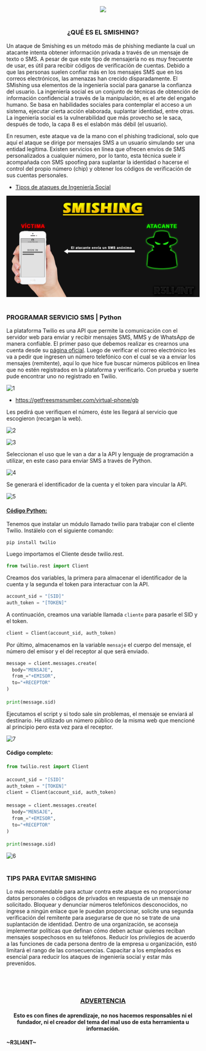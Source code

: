 <p align="center">
  <a href="https://github.com/DenverCoder1/readme-typing-svg"><img src="https://readme-typing-svg.herokuapp.com?color=D1F700&width=352&lines=Ataque+SMishing+con+Python"></a>
</p>

<h1 align="center"></h1>

<h3 align="center">¿QUÉ ES EL SMISHING?</h3>

Un ataque de Smishing es un método más de phishing mediante la cual un atacante intenta obtener información privada a través de un mensaje de texto o SMS. A pesar de que este tipo de mensajería no es muy frecuente de usar, es útil para recibir códigos de verificación de cuentas. Debido a que las personas suelen confiar más en los mensajes SMS que en los correos electrónicos, las amenazas han crecido disparadamente. El SMishing usa elementos de la ingeniería social para ganarse la confianza del usuario. La ingeniería social es un conjunto de técnicas de obtención de información confidencial a través de la manipulación, es el arte del engaño humano. Se basa en habilidades sociales para contemplar el acceso a un sistema, ejecutar cierta acción elaborada, suplantar identidad, entre otras. La ingeniería social es la vulnerabilidad que más provecho se le saca, después de todo, la capa 8 es el eslabón más débil (el usuario).

En resumen, este ataque va de la mano con el phishing tradicional, solo que aquí el ataque se dirige por mensajes SMS a un usuario simulando ser una entidad legítima. Existen servicios en línea que ofrecen envíos de SMS personalizados a cualquier número, por lo tanto, esta técnica suele ir acompañada con SMS spoofing para suplantar la identidad o hacerse el control del propio número (chip) y obtener los códigos de verificación de sus cuentas personales.

- <a href="https://github.com/R3LI4NT/articulos/blob/main/Redes/GNU-Linux/autenticacion.md">Tipos de ataques de Ingeniería Social</a>

<p align="center">
   <img src="https://github.com/R3LI4NT/articulos/blob/main/Pentesting/ING-SOCIAL/img/SMishing.png">
</p>

<h1 align="center"></h1>

### PROGRAMAR SERVICIO SMS | Python

La plataforma Twilio es una API que permite la comunicación con el servidor web para enviar y recibir mensajes SMS, MMS y de WhatsApp de manera confiable. El primer paso que debemos realizar es crearnos una cuenta desde su <a href="https://www.twilio.com/try-twilio">página oficial</a>. Luego de verificar el correo electrónico les va a pedir que ingresen un número telefónico con el cual se va a enviar los mensajes (remitente), aquí lo que hice fue buscar números públicos en línea que no estén registrados en la plataforma y verificarlo. Con prueba y suerte pude encontrar uno no registrado en Twilio.

![1](https://user-images.githubusercontent.com/75953873/209245152-801e62dd-0601-4c25-b823-e34326df98b1.png)

- https://getfreesmsnumber.com/virtual-phone/gb

Les pedirá que verifiquen el número, éste les llegará al servicio que escogieron (recargan la web).

![2](https://user-images.githubusercontent.com/75953873/209245526-6f1ae2e0-269a-4434-85fa-bf7801ba2358.png)

![3](https://user-images.githubusercontent.com/75953873/209245561-4230328d-b16b-4e0f-aa32-881efb5b6fdb.png)

Seleccionan el uso que le van a dar a la API y lenguaje de programación a utilizar, en este caso para enviar SMS a través de Python.

![4](https://user-images.githubusercontent.com/75953873/209245700-062f241c-bc89-4d7d-9fcb-73857ab21da7.png)

Se generará el identificador de la cuenta y el token para vincular la API.

![5](https://user-images.githubusercontent.com/75953873/209471127-d60108a8-5996-49a1-b0ec-41f255cf5fdb.png)

<h4><ins>Código Python:</ins></h3>

Tenemos que instalar un módulo llamado twilio para trabajar con el cliente Twilio. Instálelo con el siguiente comando:
```
pip install twilio
```

Luego importamos el Cliente desde twilio.rest.
```python
from twilio.rest import Client
```

Creamos dos variables, la primera para almacenar el identificador de la cuenta y la segunda el token para interactuar con la API.
```python
account_sid = "[SID]"
auth_token = "[TOKEN]"
```

A continuación, creamos una variable llamada `cliente` para pasarle el SID y el token.
```python
client = Client(account_sid, auth_token)
```

Por último, almacenamos en la variable `mensaje` el cuerpo del mensaje, el número del emisor y el del receptor al que será enviado.

```python
message = client.messages.create(
  body="MENSAJE",
  from_="+EMISOR",
  to="+RECEPTOR"
)

print(message.sid)
```

Ejecutamos el script y si todo sale sin problemas, el mensaje se enviará al destinario. He utilizado un número público de la misma web que mencioné al principio pero esta vez para el receptor.

![7](https://user-images.githubusercontent.com/75953873/209471955-02c376be-fb83-40b1-a212-e600ffc6f80d.png)

#### Código completo:

```python
from twilio.rest import Client

account_sid = "[SID]"
auth_token = "[TOKEN]"
client = Client(account_sid, auth_token)

message = client.messages.create(
  body="MENSAJE",
  from_="+EMISOR",
  to="+RECEPTOR"
)

print(message.sid)
```

![6](https://user-images.githubusercontent.com/75953873/209471750-51ff5b5a-2578-461a-8e76-9e760750cff9.png)

<h1 align="center"></h1>

### TIPS PARA EVITAR SMISHING

Lo más recomendable para actuar contra este ataque es no proporcionar datos personales o códigos de privados en respuesta de un mensaje no solicitado. Bloquear y denunciar números telefónicos desconocidos, no ingrese a ningún enlace que le puedan proporcionar, solicite una segunda verificación del remitente para asegurarse de que no se trate de una suplantación de identidad. Dentro de una organización, se aconseja implementar políticas que definan cómo deben actuar quienes reciban mensajes sospechosos en su teléfonos. Reducir los privilegios de acuerdo a las funciones de cada persona dentro de la empresa u organización, estó limitará el rango de las consecuencias. Capacitar a los empleados es esencial para reducir los ataques de ingeniería social y estar más prevenidos.


<h1 align="center"></h1>

</br>

<h3 align="center"><ins>ADVERTENCIA<ins></h3>

<h4 align="center">Esto es con fines de aprendizaje, no nos hacemos responsables ni el fundador, ni el creador del tema del mal uso de esta herramienta u información.</h4>



#### ~R3LI4NT~
